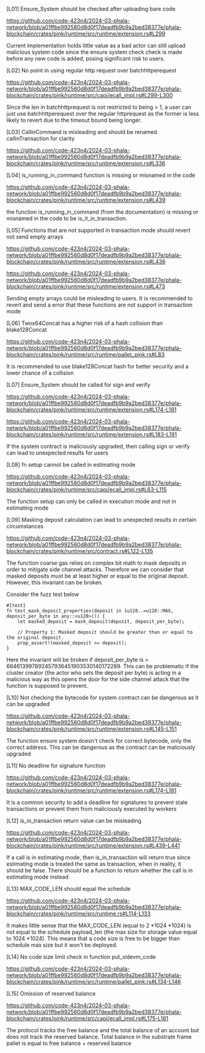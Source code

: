 [L01] Ensure_System should be checked after uploading bare code 

https://github.com/code-423n4/2024-03-phala-network/blob/a01ffbe992560d8d0f17deadfb9b9a2bed38377e/phala-blockchain/crates/pink/runtime/src/runtime/extension.rs#L299

Current implementation holds little value as a bad actor can still upload malicious system code since the ensure system check check is made before any new code is added, posing significant risk to users. 



[L02] No point in using regular http request over batchhttperequest 

https://github.com/code-423n4/2024-03-phala-network/blob/a01ffbe992560d8d0f17deadfb9b9a2bed38377e/phala-blockchain/crates/pink/runtime/src/capi/ecall_impl.rs#L299-L300

Since the len in batchhttprequest is not restricted to being > 1, a user can just use batchhttperequest over the regular httprequest as the former is less likely to revert due to the timeout bound being longer.



[L03] CallinCommand is misleading and should be renamed callinTransaction for clarity 

https://github.com/code-423n4/2024-03-phala-network/blob/a01ffbe992560d8d0f17deadfb9b9a2bed38377e/phala-blockchain/crates/pink/runtime/src/runtime/extension.rs#L336




[L04] is_running_in_command function is missing or misnamed in the code 

https://github.com/code-423n4/2024-03-phala-network/blob/a01ffbe992560d8d0f17deadfb9b9a2bed38377e/phala-blockchain/crates/pink/runtime/src/runtime/extension.rs#L439


the function is_running_in_command (from the documentation) is missing or misnamed in the code to be 
is_it_in_transaction.



[L05] Functions that are not supported in transaction mode should revert not send empty arrays

https://github.com/code-423n4/2024-03-phala-network/blob/a01ffbe992560d8d0f17deadfb9b9a2bed38377e/phala-blockchain/crates/pink/runtime/src/runtime/extension.rs#L436

https://github.com/code-423n4/2024-03-phala-network/blob/a01ffbe992560d8d0f17deadfb9b9a2bed38377e/phala-blockchain/crates/pink/runtime/src/runtime/extension.rs#L473

Sending empty arrays could be misleading to users. It is recommended to revert and send a error that these functions are not support in transaction mode


[L06] Twox64Concat has a higher risk of a hash collision than blake128Concat 

https://github.com/code-423n4/2024-03-phala-network/blob/a01ffbe992560d8d0f17deadfb9b9a2bed38377e/phala-blockchain/crates/pink/runtime/src/runtime/pallet_pink.rs#L83

It is recommended to use blake128Concat hash for better security and a lower chance of a collision


[L07] Ensure_System should be called for sign and verify

https://github.com/code-423n4/2024-03-phala-network/blob/a01ffbe992560d8d0f17deadfb9b9a2bed38377e/phala-blockchain/crates/pink/runtime/src/runtime/extension.rs#L174-L181

https://github.com/code-423n4/2024-03-phala-network/blob/a01ffbe992560d8d0f17deadfb9b9a2bed38377e/phala-blockchain/crates/pink/runtime/src/runtime/extension.rs#L183-L191



If the system contract is maliciously upgraded, then calling sign or verify can lead to unexpected results for users 


[L08] fn setup cannot be called in estimating mode 

https://github.com/code-423n4/2024-03-phala-network/blob/a01ffbe992560d8d0f17deadfb9b9a2bed38377e/phala-blockchain/crates/pink/runtime/src/capi/ecall_impl.rs#L63-L115

The function setup can only be called in execution mode and not in estimating mode 





[L09] Masking deposit calculation can lead to unexpected results in certain circumstances 

https://github.com/code-423n4/2024-03-phala-network/blob/a01ffbe992560d8d0f17deadfb9b9a2bed38377e/phala-blockchain/crates/pink/runtime/src/contract.rs#L122-L135

The function coarse gas relies on complex bit math to mask deposits in order to mitigate side channel attacks. Therefore we can consider that masked deposits must be at least higher or equal to the original deposit. However, this invariant can be broken.

Consider the fuzz test below 

```
#[test]
fn test_mask_deposit_properties(deposit in 1u128..=u128::MAX, deposit_per_byte in any::<u128>()) {
    let masked_deposit = mask_deposit(deposit, deposit_per_byte);

    // Property 1: Masked deposit should be greater than or equal to the original deposit.
    prop_assert!(masked_deposit >= deposit);
}

```

Here the invariant will be broken if deposit_per_byte is = 664613997892457936451903530140172289. This can be problematic if the cluster creator (the actor who sets the deposit per byte) is acting in a malicious way as this opens the door for the side channel attack that the function is supposed to prevent. 





[L10] Not checking the bytecode for system contract can be dangerous as it can be upgraded 

https://github.com/code-423n4/2024-03-phala-network/blob/a01ffbe992560d8d0f17deadfb9b9a2bed38377e/phala-blockchain/crates/pink/runtime/src/runtime/extension.rs#L145-L151

The function ensure system doesn't check for correct bytecode, only the correct address. This can be dangerous as the contract can be maliciously upgraded



[L11] No deadline for signature function 

https://github.com/code-423n4/2024-03-phala-network/blob/a01ffbe992560d8d0f17deadfb9b9a2bed38377e/phala-blockchain/crates/pink/runtime/src/runtime/extension.rs#L174-L181

It is a common security to add a deadline for signatures to prevent stale transactions or prevent them from maliciously executed by workers


[L12] is_in_transaction return value can be misleading 

https://github.com/code-423n4/2024-03-phala-network/blob/a01ffbe992560d8d0f17deadfb9b9a2bed38377e/phala-blockchain/crates/pink/runtime/src/runtime/extension.rs#L439-L441

If a call is in estimating mode, then is_in_transaction will return true since estimating mode is treated the same as transaction, when in reality,
it should be false. There should be a function to return whether the call is in estimating mode instead


[L13] MAX_CODE_LEN should equal the schedule 

https://github.com/code-423n4/2024-03-phala-network/blob/a01ffbe992560d8d0f17deadfb9b9a2bed38377e/phala-blockchain/crates/pink/runtime/src/runtime.rs#L114-L133


It makes little sense that the MAX_CODE_LEN (equal to 2 *1024 *1024) is not equal to the schedule payload_len (the max size for storage value equal to 1024 *1024). This means that a code size is free to be bigger than schedule max size but it won't be deployed. 


[L14] No code size limit check in function put_sidevm_code

https://github.com/code-423n4/2024-03-phala-network/blob/a01ffbe992560d8d0f17deadfb9b9a2bed38377e/phala-blockchain/crates/pink/runtime/src/runtime/pallet_pink.rs#L134-L146


[L15] Omission of reserved balance 

https://github.com/code-423n4/2024-03-phala-network/blob/a01ffbe992560d8d0f17deadfb9b9a2bed38377e/phala-blockchain/crates/pink/runtime/src/capi/ecall_impl.rs#L175-L181


The protocol tracks the free balance and the total balance of an account but does not track the reserved balance. Total balance in the substrate frame pallet is equal to free balance + reserved balance 








